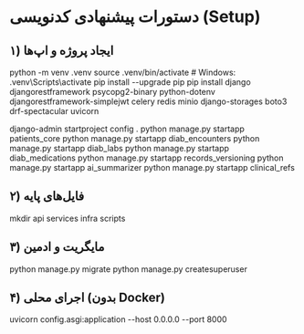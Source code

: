 # دستورات پیشنهادی کدنویسی (Setup)

## ۱) ایجاد پروژه و اپ‌ها
python -m venv .venv
source .venv/bin/activate  # Windows: .venv\Scripts\activate
pip install --upgrade pip
pip install django djangorestframework psycopg2-binary python-dotenv djangorestframework-simplejwt celery redis minio django-storages boto3 drf-spectacular uvicorn

django-admin startproject config .
python manage.py startapp patients_core
python manage.py startapp diab_encounters
python manage.py startapp diab_labs
python manage.py startapp diab_medications
python manage.py startapp records_versioning
python manage.py startapp ai_summarizer
python manage.py startapp clinical_refs

## ۲) فایل‌های پایه
mkdir api services infra scripts

## ۳) مایگریت و ادمین
python manage.py migrate
python manage.py createsuperuser

## ۴) اجرای محلی (بدون Docker)
uvicorn config.asgi:application --host 0.0.0.0 --port 8000